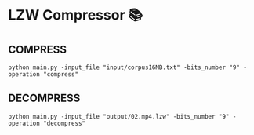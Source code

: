 # LZW Compressor 📚

## COMPRESS
`python main.py -input_file "input/corpus16MB.txt" -bits_number "9" -operation "compress"`
<br>
## DECOMPRESS
`python main.py -input_file "output/02.mp4.lzw" -bits_number "9" -operation "decompress"`